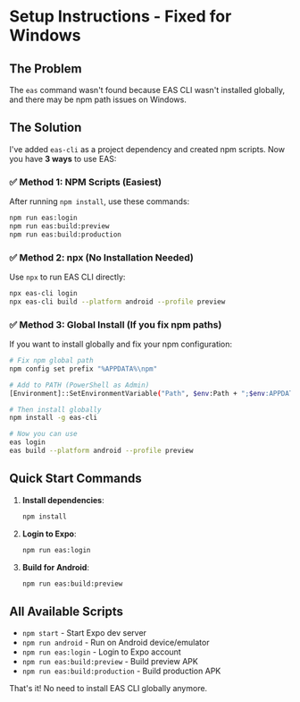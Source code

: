 # Setup Instructions - Fixed for Windows

## The Problem
The `eas` command wasn't found because EAS CLI wasn't installed globally, and there may be npm path issues on Windows.

## The Solution

I've added `eas-cli` as a project dependency and created npm scripts. Now you have **3 ways** to use EAS:

### ✅ Method 1: NPM Scripts (Easiest)

After running `npm install`, use these commands:

```bash
npm run eas:login
npm run eas:build:preview
npm run eas:build:production
```

### ✅ Method 2: npx (No Installation Needed)

Use `npx` to run EAS CLI directly:

```bash
npx eas-cli login
npx eas-cli build --platform android --profile preview
```

### ✅ Method 3: Global Install (If you fix npm paths)

If you want to install globally and fix your npm configuration:

```bash
# Fix npm global path
npm config set prefix "%APPDATA%\npm"

# Add to PATH (PowerShell as Admin)
[Environment]::SetEnvironmentVariable("Path", $env:Path + ";$env:APPDATA\npm", "User")

# Then install globally
npm install -g eas-cli

# Now you can use
eas login
eas build --platform android --profile preview
```

## Quick Start Commands

1. **Install dependencies**:
   ```bash
   npm install
   ```

2. **Login to Expo**:
   ```bash
   npm run eas:login
   ```

3. **Build for Android**:
   ```bash
   npm run eas:build:preview
   ```

## All Available Scripts

- `npm start` - Start Expo dev server
- `npm run android` - Run on Android device/emulator
- `npm run eas:login` - Login to Expo account
- `npm run eas:build:preview` - Build preview APK
- `npm run eas:build:production` - Build production APK

That's it! No need to install EAS CLI globally anymore.
